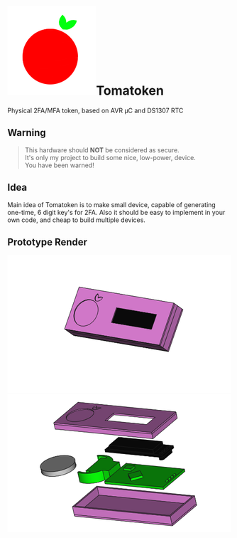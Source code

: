 # ![alt text](https://raw.githubusercontent.com/d3suu/Tomatoken/master/media/Tomatoken_Logo_Small.png "Tomatoken Logo")Tomatoken
Physical 2FA/MFA token, based on AVR µC and DS1307 RTC

## Warning
> This hardware should __NOT__ be considered as secure.<br>
> It's only my project to build some nice, low-power, device.<br>
> You have been warned!

## Idea
Main idea of Tomatoken is to make small device, capable of generating one-time, 6 digit key's for 2FA. Also it should be easy to implement in your own code, and cheap to build multiple devices.

## Prototype Render
![alt text](https://raw.githubusercontent.com/d3suu/Tomatoken/master/media/tomatoken_render_prot2.png "Prototype 1")
![alt text](https://raw.githubusercontent.com/d3suu/Tomatoken/master/media/tomatoken_render_prot1.png "Prototype 1 Exploded")
